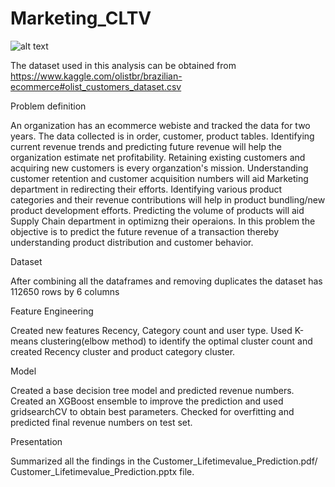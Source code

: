 # Marketing_CLTV
![alt text](https://169nk53l5vat1xy1vt3r9fwt-wpengine.netdna-ssl.com/wp-content/uploads/2019/02/customer-lifetime-value.png)

The dataset used in this analysis can be obtained from https://www.kaggle.com/olistbr/brazilian-ecommerce#olist_customers_dataset.csv 
 

Problem definition

An organization has an ecommerce webiste and tracked the data for two years. The data collected is in order, customer, product tables. Identifying current revenue trends and predicting future revenue will help the organization estimate net profitability. 
Retaining existing customers and acquiring new customers is every organzation's mission. Understanding customer retention and customer acquisition numbers will aid Marketing department in redirecting their efforts. 
Identifying various product categories and their revenue contributions will help in product bundling/new product development efforts. 
Predicting the volume of products will aid Supply Chain department in optimizng their operaions. 
In this problem the objective is to predict the future revenue of a transaction thereby understanding product distribution and customer behavior.

Dataset

After combining all the dataframes and removing duplicates the dataset has 112650 rows by 6 columns
 
Feature Engineering

Created new features Recency, Category count and user type. 
Used K-means clustering(elbow method) to identify the optimal cluster count and created Recency cluster and product category cluster. 

Model

Created a base decision tree model and predicted revenue numbers.
Created an XGBoost ensemble to improve the prediction and used gridsearchCV to obtain best parameters. 
Checked for overfitting and predicted final revenue numbers on test set. 

Presentation 

Summarized all the findings in the Customer_Lifetimevalue_Prediction.pdf/ Customer_Lifetimevalue_Prediction.pptx file. 


